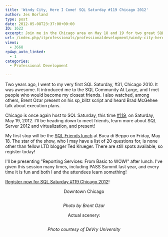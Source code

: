 ```yaml
---
title: 'Windy City, Here I Come! SQL Saturday #119 Chicago 2012'
author: Jes Borland
type: post
date: 2012-05-08T23:37:00+00:00
ID: 1622
excerpt: Join me in the Chicago area on May 18 and 19 for two great SQL events!
url: /index.php/itprofessionals/professionaldevelopment/windy-city-here-i-come/
views:
  - 3668
rp4wp_auto_linked:
  - 1
categories:
  - Professional Development

---
```

<span style="text-align: left;">Two years ago, I went to my very first SQL Saturday, #31, Chicago 2010. It was awesome. It introduced me to the SQL Community At Large, and I met people who would become my closest friends. I also watched, among others, Brent Ozar present on his sp_blitz script and heard Brad McGehee talk about execution plans. </span>

<span style="text-align: left;">Chicago is once again host to SQL Saturday, this time <a href="http://sqlsaturday.com/119/eventhome.aspx">#119</a>, on Saturday, May 19, 2012. I'll be heading down to meet friends, learn more about SQL Server 2012 and virtualization, and present! </span>

<span style="text-align: left;">My first stop will be the <a href="http://sqlfriends.org/2012/03/sqlfriends-lunch-take-2/">SQL Friends lunch</a> at Buca di Beppo on Friday, May 18. The star of the show, who I may have a list of 20 questions for, is none other than fellow LTD blogger Ted Krueger. There are still spots available, so register today! </span>

<span style="text-align: left;">I'll be presenting "Reporting Services: From Basic to WOW!" after lunch. I've given this session many times, including PASS Summit last year, and every time it is fun and both I and the attendees learn something! </span>

<span style="text-align: left;"><a href="http://sqlsaturday.com/119/register.aspx">Register now for SQL Saturday #119 Chicago 2012</a>! </span>

<p style="text-align: center;">
  Downtown Chicago
</p>

<p style="text-align: center;">
  <img src="http://farm6.staticflickr.com/5070/5877106590_13b6296d3b.jpg" alt="" />
</p>

<p style="text-align: center;">
  <em>Photo by Brent Ozar</em>
</p>

<p style="text-align: center;">
  Actual scenery:
</p>

<p style="text-align: center;">
  <img src="http://www.devry.edu/assets/images/locations/hdr_img_4_163.jpg" alt="" />
</p>

<p style="text-align: center;">
  <em>Photo courtesy of DeVry University</em>
</p>